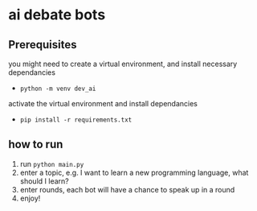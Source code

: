 # ai debate bots

## Prerequisites
you might need to create a virtual environment, and install necessary dependancies
- `python -m venv dev_ai`

activate the virtual environment and install dependancies
- `pip install -r requirements.txt`


## how to run
1. run `python main.py`
2. enter a topic, e.g. I want to learn a new programming language, what should I learn?
3. enter rounds, each bot will have a chance to speak up in a round
4. enjoy!
